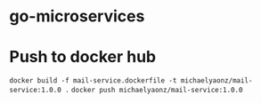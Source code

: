 # go-microservices

# Push to docker hub

`docker build -f mail-service.dockerfile -t michaelyaonz/mail-service:1.0.0 .`
`docker push michaelyaonz/mail-service:1.0.0`
